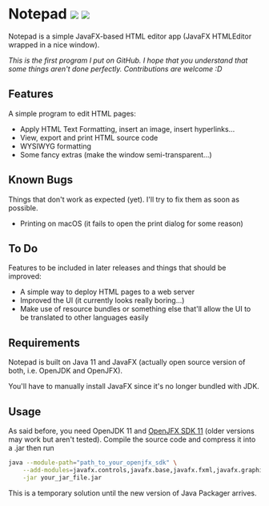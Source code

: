 # Notepad ![][licenseBadge] ![][versionBadge]

Notepad is a simple JavaFX-based HTML editor app (JavaFX HTMLEditor wrapped in a nice window).

*This is the first program I put on GitHub.*
*I hope that you understand that some things aren't done perfectly.*
*Contributions are welcome :D*

## Features

A simple program to edit HTML pages:

- Apply HTML Text Formatting, insert an image, insert hyperlinks...
- View, export and print HTML source code
- WYSIWYG formatting
- Some fancy extras (make the window semi-transparent...)

## Known Bugs

Things that don't work as expected (yet). I'll try to fix them as soon as possible.

- Printing on macOS (it fails to open the print dialog for some reason)

## To Do

Features to be included in later releases and things that should be improved:

- A simple way to deploy HTML pages to a web server
- Improved the UI (it currently looks really boring...)
- Make use of resource bundles or something else that'll allow the UI to be translated to other languages easily

## Requirements

Notepad is built on Java 11 and JavaFX (actually open source version of both, i.e. OpenJDK and OpenJFX).

You'll have to manually install JavaFX since it's no longer bundled with JDK. 

## Usage

As said before, you need OpenJDK 11 and [OpenJFX SDK 11][openJFX] (older versions may work but
aren't tested). Compile the source code and compress
it into a .jar then run

```bash
java --module-path="path_to_your_openjfx_sdk" \
    --add-modules=javafx.controls,javafx.base,javafx.fxml,javafx.graphics,javafx.web,javafx.swing \
    -jar your_jar_file.jar
```

This is a temporary solution until the new version of Java Packager arrives.

[licenseBadge]: https://img.shields.io/badge/license-MIT-blue.svg
[versionBadge]: https://img.shields.io/badge/version-0.4-brightgreen.svg
[openJFX]: https://openjfx.io/
